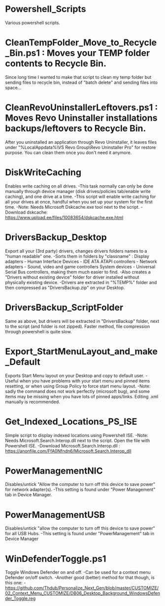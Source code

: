 # Powershell_Scripts
Various powershell scripts.

# CleanTempFolder_Move_to_Recycle_Bin.ps1 : Moves your TEMP folder contents to Recycle Bin.
Since long time I wanted to make that script to clean my temp folder but sending files to recycle bin, instead of "batch delete" and sending files into space...

# CleanRevoUninstallerLeftovers.ps1 : Moves Revo Uninstaller installations backups/leftovers to Recycle Bin.
After you uninstalled an application through Revo Uninstaller, it leaves files under "%LocalAppdata%\VS Revo Group\Revo Uninstaller Pro\" for restore purpose. You can clean them once you don't need it anymore.

# DiskWriteCaching
Enables write caching on all drives.
-This task normally can only be done manually through device manager (disk drives/policies tab/enable write caching), and one drive at a time.
-This script will enable write caching for all your drives at once, handful when you set up your system for the first time.
-Note: Needs Microsoft Dskcache.exe tool next to the script.
-Download dskcache: https://www.upload.ee/files/10083654/dskcache.exe.html

# DriversBackup_Desktop
Export all your (3rd party) drivers, changes drivers folders names to a "human readable" one.
-Sorts them in folders by "classname" : Display adapters - Human Interface Devices - IDE ATA ATAPI controllers - Network adapters - Sound, video and game controllers System devices - Universal Serial Bus controllers, making them much easier to find.
-Also creates a "Drivers without existing device" folder for driver installed without physically existing device.
-Drivers are extracted in "%TEMP%" folder and then compressed as "DriversBackup.zip" on your Desktop.

# DriversBackup_ScriptFolder
Same as above, but drivers will be extracted in "DriversBackup" folder, next to the script (and folder is not zipped). Faster method, file compression through powershell is quite slow.

# Export_StartMenuLayout_and_make_Default
Exports Start Menu layout on your Desktop and copy to default user.
-Useful when you have problems with your start menu and pinned items resetting, or when using Group Policy to force start menu layout.
-Note: sadly the command does not work perfectly (microsoft bug), and some items may be missing when you have lots of pinned apps/links. Editing .xml manually is recommended.

# Get_Indexed_Locations_PS_ISE
Simple script to display indexed locations using Powershell ISE.
-Note: Needs Microsoft.Search.Interop.dll next to the script. Open the file with Powershell ISE.
-Download Microsoft.Search.Interop.dll : https://anonfile.com/FfA0Nfndn6/Microsoft.Search.Interop_dll

# PowerManagementNIC
Disables/untick "Allow the computer to turn off this device to save power" for network adapter(s). 
-This setting is found under "Power Management" tab in Device Manager.

# PowerManagementUSB
Disables/untick "allow the computer to turn off this device to save power" for all USB Hubs.
-This setting is found under "PowerManagement" tab in Device Manager

# WinDefenderToggle.ps1
Toggle Windows Defender on and off. 
-Can be used for a context menu Defender on/off switch. 
-Another good (better) method for that though, is this one:
-https://github.com/Thdub/Personalize_Next_Gen/blob/master/CUSTOMIZE/02_Context_Menu_CUSTOMIZE/DB06_Desktop_Background_WindowsDefender_Toggle.reg
